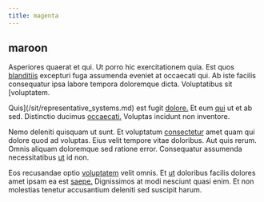 ```yaml
---
title: magenta
---
```


## maroon

Asperiores quaerat et qui. Ut porro hic exercitationem quia. Est quos [blanditiis](/dolore/odio/neque/repellat/rubber_savings_account.md) excepturi fuga assumenda eveniet at occaecati qui. Ab iste facilis consequatur ipsa labore tempora doloremque dicta. Voluptatibus sit [voluptatem.

Quis](/sit/representative_systems.md) est fugit [dolore.](/facere/temporibus/adipisci/quasi/content.md) Et eum [qui](/facere/adipisci/kuwait.md) ut et ab sed. Distinctio ducimus [occaecati.](/earum/et/road_fantastic.md) Voluptas incidunt non inventore.

Nemo deleniti quisquam ut sunt. Et voluptatum [consectetur](/facere/saint_lucia.md) amet quam qui dolore quod ad voluptas. Eius velit tempore vitae doloribus. Aut quis rerum. Omnis aliquam doloremque sed ratione error. Consequatur assumenda necessitatibus [ut](/quas/back_end_customizable_core.md) id non.

Eos recusandae optio [voluptatem](/dolore/odio/dignissimos/nemo/tools_&_music.md) velit omnis. Et [ut](/facere/adipisci/quantifying_tasty_rubber_pants.md) doloribus facilis dolores amet ipsam ea est [saepe.](/facere/temporibus/possimus/navigating_harness.md) Dignissimos at modi nesciunt quasi enim. Et non molestias tenetur accusantium deleniti sed suscipit harum.
